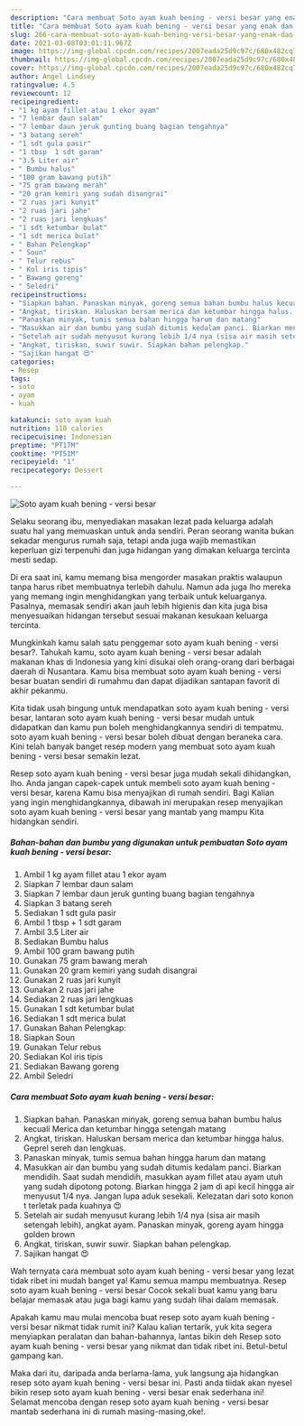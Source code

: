 ```yaml
---
description: "Cara membuat Soto ayam kuah bening - versi besar yang enak dan Mudah Dibuat"
title: "Cara membuat Soto ayam kuah bening - versi besar yang enak dan Mudah Dibuat"
slug: 266-cara-membuat-soto-ayam-kuah-bening-versi-besar-yang-enak-dan-mudah-dibuat
date: 2021-03-08T03:01:11.967Z
image: https://img-global.cpcdn.com/recipes/2007eada25d9c97c/680x482cq70/soto-ayam-kuah-bening-versi-besar-foto-resep-utama.jpg
thumbnail: https://img-global.cpcdn.com/recipes/2007eada25d9c97c/680x482cq70/soto-ayam-kuah-bening-versi-besar-foto-resep-utama.jpg
cover: https://img-global.cpcdn.com/recipes/2007eada25d9c97c/680x482cq70/soto-ayam-kuah-bening-versi-besar-foto-resep-utama.jpg
author: Angel Lindsey
ratingvalue: 4.5
reviewcount: 12
recipeingredient:
- "1 kg ayam fillet atau 1 ekor ayam"
- "7 lembar daun salam"
- "7 lembar daun jeruk gunting buang bagian tengahnya"
- "3 batang sereh"
- "1 sdt gula pasir"
- "1 tbsp  1 sdt garam"
- "3.5 Liter air"
- " Bumbu halus"
- "100 gram bawang putih"
- "75 gram bawang merah"
- "20 gram kemiri yang sudah disangrai"
- "2 ruas jari kunyit"
- "2 ruas jari jahe"
- "2 ruas jari lengkuas"
- "1 sdt ketumbar bulat"
- "1 sdt merica bulat"
- " Bahan Pelengkap"
- " Soun"
- " Telur rebus"
- " Kol iris tipis"
- " Bawang goreng"
- " Seledri"
recipeinstructions:
- "Siapkan bahan. Panaskan minyak, goreng semua bahan bumbu halus kecuali Merica dan ketumbar hingga setengah matang"
- "Angkat, tiriskan. Haluskan bersam merica dan ketumbar hingga halus. Geprel sereh dan lengkuas."
- "Panaskan minyak, tumis semua bahan hingga harum dan matang"
- "Masukkan air dan bumbu yang sudah ditumis kedalam panci. Biarkan mendidih. Saat sudah mendidih, masukkan ayam fillet atau ayam utuh yang sudah dipotong potong. Biarkan hingga 2 jam di api kecil hingga air menyusut 1/4 nya. Jangan lupa aduk sesekali. Kelezatan dari soto konon t terletak pada kuahnya 😍"
- "Setelah air sudah menyusut kurang lebih 1/4 nya (sisa air masih setengah lebih), angkat ayam. Panaskan minyak, goreng ayam hingga golden brown"
- "Angkat, tiriskan, suwir suwir. Siapkan bahan pelengkap."
- "Sajikan hangat 😍"
categories:
- Resep
tags:
- soto
- ayam
- kuah

katakunci: soto ayam kuah 
nutrition: 110 calories
recipecuisine: Indonesian
preptime: "PT17M"
cooktime: "PT51M"
recipeyield: "1"
recipecategory: Dessert

---
```



![Soto ayam kuah bening - versi besar](https://img-global.cpcdn.com/recipes/2007eada25d9c97c/680x482cq70/soto-ayam-kuah-bening-versi-besar-foto-resep-utama.jpg)

Selaku seorang ibu, menyediakan masakan lezat pada keluarga adalah suatu hal yang memuaskan untuk anda sendiri. Peran seorang  wanita bukan sekadar mengurus rumah saja, tetapi anda juga wajib memastikan keperluan gizi terpenuhi dan juga hidangan yang dimakan keluarga tercinta mesti sedap.

Di era  saat ini, kamu memang bisa mengorder masakan praktis walaupun tanpa harus ribet membuatnya terlebih dahulu. Namun ada juga lho mereka yang memang ingin menghidangkan yang terbaik untuk keluarganya. Pasalnya, memasak sendiri akan jauh lebih higienis dan kita juga bisa menyesuaikan hidangan tersebut sesuai makanan kesukaan keluarga tercinta. 



Mungkinkah kamu salah satu penggemar soto ayam kuah bening - versi besar?. Tahukah kamu, soto ayam kuah bening - versi besar adalah makanan khas di Indonesia yang kini disukai oleh orang-orang dari berbagai daerah di Nusantara. Kamu bisa membuat soto ayam kuah bening - versi besar buatan sendiri di rumahmu dan dapat dijadikan santapan favorit di akhir pekanmu.

Kita tidak usah bingung untuk mendapatkan soto ayam kuah bening - versi besar, lantaran soto ayam kuah bening - versi besar mudah untuk didapatkan dan kamu pun boleh menghidangkannya sendiri di tempatmu. soto ayam kuah bening - versi besar boleh dibuat dengan beraneka cara. Kini telah banyak banget resep modern yang membuat soto ayam kuah bening - versi besar semakin lezat.

Resep soto ayam kuah bening - versi besar juga mudah sekali dihidangkan, lho. Anda jangan capek-capek untuk membeli soto ayam kuah bening - versi besar, karena Kamu bisa menyajikan di rumah sendiri. Bagi Kalian yang ingin menghidangkannya, dibawah ini merupakan resep menyajikan soto ayam kuah bening - versi besar yang mantab yang mampu Kita hidangkan sendiri.

<!--inarticleads1-->

##### Bahan-bahan dan bumbu yang digunakan untuk pembuatan Soto ayam kuah bening - versi besar:

1. Ambil 1 kg ayam fillet atau 1 ekor ayam
1. Siapkan 7 lembar daun salam
1. Siapkan 7 lembar daun jeruk gunting buang bagian tengahnya
1. Siapkan 3 batang sereh
1. Sediakan 1 sdt gula pasir
1. Ambil 1 tbsp + 1 sdt garam
1. Ambil 3.5 Liter air
1. Sediakan  Bumbu halus
1. Ambil 100 gram bawang putih
1. Gunakan 75 gram bawang merah
1. Gunakan 20 gram kemiri yang sudah disangrai
1. Gunakan 2 ruas jari kunyit
1. Gunakan 2 ruas jari jahe
1. Sediakan 2 ruas jari lengkuas
1. Gunakan 1 sdt ketumbar bulat
1. Sediakan 1 sdt merica bulat
1. Gunakan  Bahan Pelengkap:
1. Siapkan  Soun
1. Gunakan  Telur rebus
1. Sediakan  Kol iris tipis
1. Sediakan  Bawang goreng
1. Ambil  Seledri




<!--inarticleads2-->

##### Cara membuat Soto ayam kuah bening - versi besar:

1. Siapkan bahan. Panaskan minyak, goreng semua bahan bumbu halus kecuali Merica dan ketumbar hingga setengah matang
1. Angkat, tiriskan. Haluskan bersam merica dan ketumbar hingga halus. Geprel sereh dan lengkuas.
1. Panaskan minyak, tumis semua bahan hingga harum dan matang
1. Masukkan air dan bumbu yang sudah ditumis kedalam panci. Biarkan mendidih. Saat sudah mendidih, masukkan ayam fillet atau ayam utuh yang sudah dipotong potong. Biarkan hingga 2 jam di api kecil hingga air menyusut 1/4 nya. Jangan lupa aduk sesekali. Kelezatan dari soto konon t terletak pada kuahnya 😍
1. Setelah air sudah menyusut kurang lebih 1/4 nya (sisa air masih setengah lebih), angkat ayam. Panaskan minyak, goreng ayam hingga golden brown
1. Angkat, tiriskan, suwir suwir. Siapkan bahan pelengkap.
1. Sajikan hangat 😍




Wah ternyata cara membuat soto ayam kuah bening - versi besar yang lezat tidak ribet ini mudah banget ya! Kamu semua mampu membuatnya. Resep soto ayam kuah bening - versi besar Cocok sekali buat kamu yang baru belajar memasak atau juga bagi kamu yang sudah lihai dalam memasak.

Apakah kamu mau mulai mencoba buat resep soto ayam kuah bening - versi besar nikmat tidak rumit ini? Kalau kalian tertarik, yuk kita segera menyiapkan peralatan dan bahan-bahannya, lantas bikin deh Resep soto ayam kuah bening - versi besar yang nikmat dan tidak ribet ini. Betul-betul gampang kan. 

Maka dari itu, daripada anda berlama-lama, yuk langsung aja hidangkan resep soto ayam kuah bening - versi besar ini. Pasti anda tiidak akan nyesel bikin resep soto ayam kuah bening - versi besar enak sederhana ini! Selamat mencoba dengan resep soto ayam kuah bening - versi besar mantab sederhana ini di rumah masing-masing,oke!.


